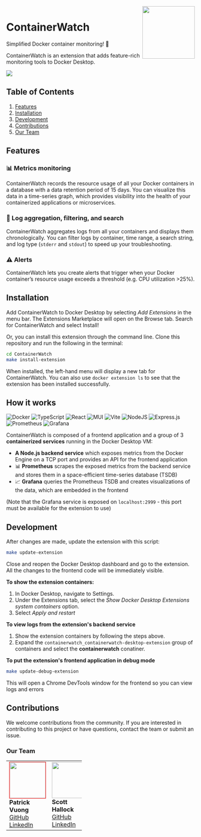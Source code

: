 <img align="right" width="140" src="https://github.com/oslabs-beta/ContainerWatch/assets/121207468/aa33bc69-c81e-4b7b-af03-90e358318b83"/>

# ContainerWatch

Simplified Docker container monitoring! 🐳

ContainerWatch is an extension that adds feature-rich monitoring tools to Docker Desktop.

<img src="https://github.com/oslabs-beta/ContainerWatch/assets/121207468/1d4a3165-db1a-4956-845a-f97bf68518fd" />

## Table of Contents

1. [Features](#features)
2. [Installation](#installation)
3. [Development](#development)
4. [Contributions](#contributions)
5. [Our Team](#our-team)

## Features

### 📊 Metrics monitoring

ContainerWatch records the resource usage of all your Docker containers in a database with a data retention period of 15 days. You can visualize this data in a time-series graph, which provides visibility into the health of your containerized applications or microservices.

### 🔎 Log aggregation, filtering, and search

ContainerWatch aggregates logs from all your containers and displays them chronologically. You can filter logs by container, time range, a search string, and log type (`stderr` and `stdout`) to speed up your troubleshooting.

### ⚠️ Alerts

ContainerWatch lets you create alerts that trigger when your Docker container’s resource usage exceeds a threshold (e.g. CPU utilization >25%).

## Installation

Add ContainerWatch to Docker Desktop by selecting *Add Extensions* in the menu bar. The Extensions Marketplace will open on the Browse tab. Search for ContainerWatch and select Install!

Or, you can install this extension through the command line. Clone this repository and run the following in the terminal:
```bash
cd ContainerWatch
make install-extension
```

When installed, the left-hand menu will display a new tab for ContainerWatch. You can also use `docker extension ls` to see that the extension has been installed successfully.

## How it works

![Docker](https://img.shields.io/badge/docker-%230db7ed.svg?style=for-the-badge&logo=docker&logoColor=white)
![TypeScript](https://img.shields.io/badge/typescript-%23007ACC.svg?style=for-the-badge&logo=typescript&logoColor=white)
![React](https://img.shields.io/badge/react-%2320232a.svg?style=for-the-badge&logo=react&logoColor=%2361DAFB)
![MUI](https://img.shields.io/badge/MUI-%230081CB.svg?style=for-the-badge&logo=mui&logoColor=white)
![Vite](https://img.shields.io/badge/vite-%23646CFF.svg?style=for-the-badge&logo=vite&logoColor=white)
![NodeJS](https://img.shields.io/badge/node.js-6DA55F?style=for-the-badge&logo=node.js&logoColor=white)
![Express.js](https://img.shields.io/badge/express.js-%23404d59.svg?style=for-the-badge&logo=express&logoColor=%2361DAFB)
![Prometheus](https://img.shields.io/badge/Prometheus-E6522C?style=for-the-badge&logo=Prometheus&logoColor=white)
![Grafana](https://img.shields.io/badge/grafana-%23F46800.svg?style=for-the-badge&logo=grafana&logoColor=white)

ContainerWatch is composed of a frontend application and a group of 3 **containerized services** running in the Docker Desktop VM:
- **A Node.js backend service** which exposes metrics from the Docker Engine on a TCP port and provides an API for the frontend application
- 📊 **Prometheus** scrapes the exposed metrics from the backend service and stores them in a space-efficient time-series database (TSDB)
- 📈 **Grafana** queries the Prometheus TSDB and creates visualizations of the data, which are embedded in the frontend

(Note that the Grafana service is exposed on `localhost:2999` - this port must be available for the extension to use)

## Development

After changes are made, update the extension with this script:
```bash
make update-extension
```

Close and reopen the Docker Desktop dashboard and go to the extension. All the changes to the frontend code will be immediately visible.

**To show the extension containers:**
1. In Docker Desktop, navigate to Settings.
2. Under the Extensions tab, select the *Show Docker Desktop Extensions system containers* option.
3. Select *Apply and restart*

**To view logs from the extension's backend service**
1. Show the extension containers by following the steps above.
2. Expand the `containerwatch_containerwatch-desktop-extension` group of containers and select the **containerwatch** conatiner.

**To put the extension's frontend application in debug mode**
```bash
make update-debug-extension
```
This will open a Chrome DevTools window for the frontend so you can view logs and errors

## Contributions
We welcome contributions from the community. If you are interested in contributing to this project or have questions, contact the team or submit an issue.


### Our Team
<table style="width:40%;">
   <tr>
    <td style="width:200px">
      <img src="https://github.com/patrickv77.png" style="width:6rem; border:1px solid red" /><br>
      <strong>Patrick Vuong</strong><br>
      <a href="https://github.com/patrickv77">GitHub</a><br/>
      <a href="https://www.linkedin.com/in/patrickqvuong/">LinkedIn</a>
    </td>
    <td style="width:200px">
      <img src="https://github.com/scotthallock.png" style="width:6rem;" /><br/>
      <strong>Scott Hallock</strong><br/>
      <a href="https://github.com/scotthallock">GitHub</a><br/>
      <a href="https://www.linkedin.com/in/scottjhallock/">LinkedIn</a>
    </td>
    <td style="width:200px">
      <img src="https://github.com/leejun07.png" style="width:6rem;" /><br/>
      <strong>Jun Lee</strong><br/>
      <a href="https://github.com/leejun07">GitHub</a><br/>
      <a href="https://www.linkedin.com/in/junlee97/">LinkedIn</a>
    </td>
    <td style="width:200px">
      <img src="https://github.com/davidchuang5.png" style="width:6rem;" /><br/>
      <strong>David Chuang</strong><br/>
      <a href="https://github.com/davidchuang5">GitHub</a><br/>
      <a href="https://www.linkedin.com/in/david-chuang-83265a9a/">LinkedIn</a>
    </td>
  </tr>
</table>
